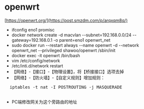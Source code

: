 # openwrt
[https://openwrt.org/](https://post.smzdm.com/p/arqxqm8q/)

* ifconfig eno1 promisc
*  docker network create -d macvlan --subnet=192.168.0.0/24 --gateway=192.168.0.1 -o parent=eno1 openwrt_net
*  sudo docker run --restart always  --name openwrt  -d --network openwrt_net --privileged shawoo/openwrt /sbin/init
*  docker exec -it openwrt /bin/bash
*  vim /etc/config/network
*  /etc/inti.d/network restart
*  【网络】-【接口】-【物理设置】，将【桥接接口】选项去掉
*  【网络】-【防火墙】-【自定义规则】增加规则：
  <pre>
  iptables -t nat -I POSTROUTING -j MASQUERADE
  </pre>
* PC端修改网关为这个旁路由的地址
